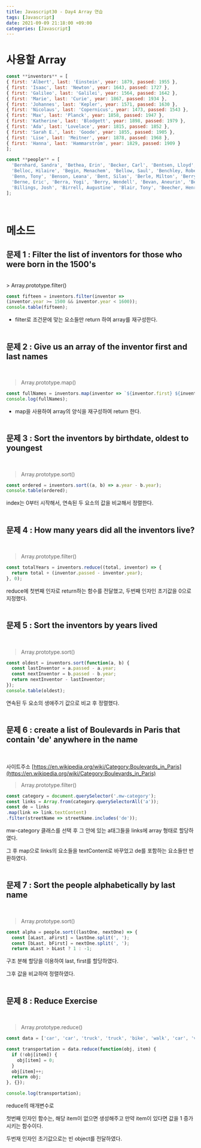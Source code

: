 ```yaml
---
title: Javascript30 - Day4 Array 연습
tags: [Javascript]
date: 2021-09-09 21:18:00 +09:00
categories: [Javascript]
---
```


# 사용할 Array

```jsx
const **inventors** = [
{ first: 'Albert', last: 'Einstein', year: 1879, passed: 1955 },
{ first: 'Isaac', last: 'Newton', year: 1643, passed: 1727 },
{ first: 'Galileo', last: 'Galilei', year: 1564, passed: 1642 },
{ first: 'Marie', last: 'Curie', year: 1867, passed: 1934 },
{ first: 'Johannes', last: 'Kepler', year: 1571, passed: 1630 },
{ first: 'Nicolaus', last: 'Copernicus', year: 1473, passed: 1543 },
{ first: 'Max', last: 'Planck', year: 1858, passed: 1947 },
{ first: 'Katherine', last: 'Blodgett', year: 1898, passed: 1979 },
{ first: 'Ada', last: 'Lovelace', year: 1815, passed: 1852 },
{ first: 'Sarah E.', last: 'Goode', year: 1855, passed: 1905 },
{ first: 'Lise', last: 'Meitner', year: 1878, passed: 1968 },
{ first: 'Hanna', last: 'Hammarström', year: 1829, passed: 1909 }
];

const **people** = [
  'Bernhard, Sandra', 'Bethea, Erin', 'Becker, Carl', 'Bentsen, Lloyd', 'Beckett, Samuel', 'Blake, William', 'Berger, Ric', 'Beddoes, Mick', 'Beethoven, Ludwig',
  'Belloc, Hilaire', 'Begin, Menachem', 'Bellow, Saul', 'Benchley, Robert', 'Blair, Robert', 'Benenson, Peter', 'Benjamin, Walter', 'Berlin, Irving',
  'Benn, Tony', 'Benson, Leana', 'Bent, Silas', 'Berle, Milton', 'Berry, Halle', 'Biko, Steve', 'Beck, Glenn', 'Bergman, Ingmar', 'Black, Elk', 'Berio, Luciano',
  'Berne, Eric', 'Berra, Yogi', 'Berry, Wendell', 'Bevan, Aneurin', 'Ben-Gurion, David', 'Bevel, Ken', 'Biden, Joseph', 'Bennington, Chester', 'Bierce, Ambrose',
  'Billings, Josh', 'Birrell, Augustine', 'Blair, Tony', 'Beecher, Henry', 'Biondo, Frank'
];
```
<br>  

# 메소드

## 문제 1 : Filter the list of inventors for those who were born in the 1500's  
<br>
> Array.prototype.filter()

```jsx
const fifteen = inventors.filter(inventor => 
(inventor.year >= 1500 && inventor.year < 1600));
console.table(fifteen);
```

- filter로 조건문에 맞는 요소들만 return 하여 array를 재구성한다. 
<br><br>  

## 문제 2 : Give us an array of the inventor first and last names
<br>

> Array.prototype.map()

```jsx
const fullNames = inventors.map(inventor => `${inventor.first} ${inventor.last}`);
console.log(fullNames);
```

- map을 사용하여 array의 양식을 재구성하여 return 한다.
<br><br>

## 문제 3 : Sort the inventors by birthdate, oldest to youngest
<br>

> Array.prototype.sort()

```jsx
const ordered = inventors.sort((a, b) => a.year - b.year);
console.table(ordered);
```

index는 0부터 시작해서, 연속된 두 요소의 값을 비교해서 정렬한다.
<br><br>

## 문제 4 : How many years did all the inventors live?
<br>

> Array.prototype.filter()

```jsx
const totalYears = inventors.reduce((total, inventor) => {
  return total + (inventor.passed - inventor.year);
}, 0);
```

reduce에 첫번째 인자로 return하는 함수를 전달했고, 두번째 인자인 초기값을 0으로 지정했다.  
<br>

## 문제 5 : Sort the inventors by years lived
<br>

> Array.prototype.sort()

```jsx
const oldest = inventors.sort(function(a, b) {
  const lastInventor = a.passed - a.year;
  const nextInventor = b.passed - b.year;
  return nextInventor - lastInventor;
});
console.table(oldest);
```

연속된 두 요소의 생애주기 값으로 비교 후 정렬했다.
<br><br>

## 문제 6 : create a list of Boulevards in Paris that contain 'de' anywhere in the name
<br>

사이트주소 [https://en.wikipedia.org/wiki/Category:Boulevards_in_Paris](https://en.wikipedia.org/wiki/Category:Boulevards_in_Paris)

> Array.prototype.filter()

```jsx
const category = document.querySelector('.mw-category');
const links = Array.from(category.querySelectorAll('a'));
const de = links
.map(link => link.textContent)
.filter(streetName => streetName.includes('de'));
```

mw-category 클래스를 선택 후 그 안에 있는 a태그들을 links에 array 형태로 할당하였다.

그 후 map으로 links의 요소들을 textContent로 바꾸었고 de를 포함하는 요소들만 반환하였다.
<br><br>

## 문제 7 : Sort the people alphabetically by last name
<br>

> Array.prototype.sort()

```jsx
const alpha = people.sort((lastOne, nextOne) => {
  const [aLast, aFirst] = lastOne.split(', ');
  const [bLast, bFirst] = nextOne.split(', ');
  return aLast > bLast ? 1 : -1;
```

구조 분해 할당을 이용하여 last, first를 할당하였다.

그후 값을 비교하여 정렬하였다.
<br><br>

## 문제 8 : Reduce Exercise
<br>

> Array.prototype.reduce()

```jsx
const data = ['car', 'car', 'truck', 'truck', 'bike', 'walk', 'car', 'van', 'bike', 'walk', 'car', 'van', 'car', 'truck', 'pogostick'];

const transportation = data.reduce(function(obj, item) {
  if (!obj[item]) {
    obj[item] = 0;
  }
  obj[item]++;
  return obj;
}, {});

console.log(transportation);
```

reduce의 매개변수로

첫번째 인자인 함수는, 해당 item이 없으면 생성해주고 만약 item이 있다면 값을 1 증가시키는 함수이다.

두번재 인자인 초기값으로는 빈 object를 전달하였다.